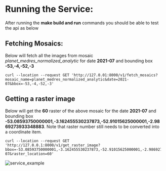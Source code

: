 # Running the Service:

After running the **make build and run** commands you should be able to test the api as below

## Fetching Mosaics:

Below will fetch all the images from mosaic *planet_medres_normalized_analytic* for date **2021-07** and bounding box **-53,-4,-52,-3**

```
curl --location --request GET 'http://127.0.01:8000/v1/fetch_mosaics?mosaic_name=planet_medres_normalized_analytic&date=2021-07&bbox=-53,-4,-52,-3'
```

## Getting a raster image

Below will get the **60** raster of the above mosaic for the date **2021-07** and bounding box **-53.08593750000001,-3.162455530237873,-52.91015625000001,-2.9869273933348883**. Note that raster number still needs to be converted into a coordinate item. 

```
curl --location --request GET 'http://127.0.0.1:8000/v1/get_raster_image?bbox=-53.08593750000001,-3.162455530237873,-52.91015625000001,-2.9869273933348883&date=2021-07&raster_location=60'
```

![service_example](https://user-images.githubusercontent.com/61256518/170906051-bf8189da-3fe7-4f28-8427-d8b147462586.JPG)
